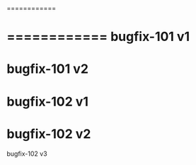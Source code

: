 ============

============
bugfix-101 v1
============
bugfix-101 v2
============
bugfix-102 v1
============
bugfix-102 v2
============
bugfix-102 v3
